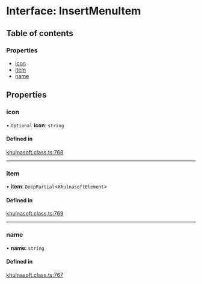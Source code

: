 # Interface: InsertMenuItem

## Table of contents

### Properties

- [icon](InsertMenuItem.md#icon)
- [item](InsertMenuItem.md#item)
- [name](InsertMenuItem.md#name)

## Properties

### icon

• `Optional` **icon**: `string`

#### Defined in

[khulnasoft.class.ts:768](https://github.com/khulnasoft-com/khulnasoft/blob/ee8e6f2d/packages/core/src/khulnasoft.class.ts#L768)

___

### item

• **item**: `DeepPartial`<`KhulnasoftElement`\>

#### Defined in

[khulnasoft.class.ts:769](https://github.com/khulnasoft-com/khulnasoft/blob/ee8e6f2d/packages/core/src/khulnasoft.class.ts#L769)

___

### name

• **name**: `string`

#### Defined in

[khulnasoft.class.ts:767](https://github.com/khulnasoft-com/khulnasoft/blob/ee8e6f2d/packages/core/src/khulnasoft.class.ts#L767)
